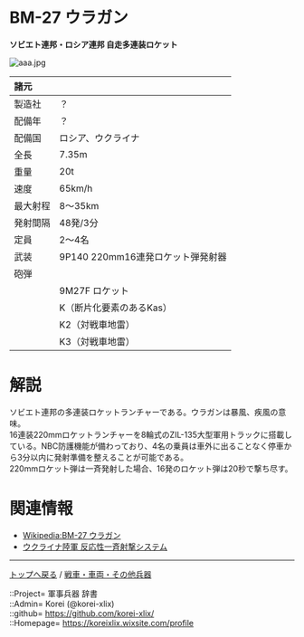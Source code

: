 # BM-27 ウラガン
**ソビエト連邦・ロシア連邦 自走多連装ロケット**

![aaa.jpg](https://bn02pap001files.storage.live.com/y4mwVB3CE8l9kO3D3I9fIxH7b1vmV4fLtv3n1ze_pREf-VmPeAqpAGJJcsHvBCkvQUttNuMx9zDLaPPb-Y_jD-JaYIYHOlDtrYVs9IXCR3fm_ArloSSqptNG9wskzrYb6amZvVuUJDxbRxPU4LIJ_FK-0Vw6yJn-sIMgM5eyeuJG4020lOoGwG0iE1KmFgoBttO?width=640&height=480&cropmode=none)  
  


|諸元  |  |
|:--|:--|
|製造社  |？  |
|配備年  |？  |
|配備国  |ロシア、ウクライナ  |
|全長    |7.35m  |
|重量    |20t  |
|速度    |65km/h  |
|最大射程  |8～35km  |
|発射間隔  |48発/3分  |
|定員    |2～4名  |
|武装    |9P140 220mm16連発ロケット弾発射器  |
|砲弾    |  |
|        |9M27F ロケット  |
|        |K（断片化要素のあるKas）  |
|        |K2（対戦車地雷）  |
|        |K3（対戦車地雷）  |



# 解説
ソビエト連邦の多連装ロケットランチャーである。ウラガンは暴風、疾風の意味。  
16連装220mmロケットランチャーを8輪式のZIL-135大型軍用トラックに搭載している。NBC防護機能が備わっており、4名の乗員は車外に出ることなく停車から3分以内に発射準備を整えることが可能である。  
220mmロケット弾は一斉発射した場合、16発のロケット弾は20秒で撃ち尽す。  



# 関連情報
* [Wikipedia:BM-27 ウラガン](https://ja.wikipedia.org/wiki/BM-27)
* [ウクライナ陸軍 反応性一斉射撃システム](https://www.mil.gov.ua/ministry/ozbroennya-ta-texnika/suxoputnix-vijsk/reaktivni-sistemi-zalpovogo-vognyu.html)



***
[トップへ戻る](/readme.md) / [戦車・車両・その他兵器](/ground/readme.md)  
  
::Project= 軍事兵器 辞書  
::Admin= Korei (@korei-xlix)  
::github= https://github.com/korei-xlix/  
::Homepage= https://koreixlix.wixsite.com/profile  

